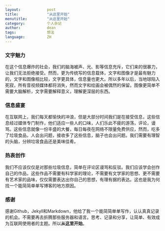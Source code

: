 ```yaml
---
layout:            post
title:             "从这里开始"
menutitle:         "从这里开始"
category:          个人杂记
author:            dean
tags:              想法
language:          ZH
---
```

### 文字魅力
在这个信息爆炸的社会，我们的脑海被声、光、影等信息充斥，它们来的很暴力，让我们无法拒绝接受。然而，更为传统写的信息载体，文字和图像才是最有魅力的，文字和图像相比较，文字更具体，信息量也更大。所以多年以后，当地球陷入死寂，所有音视频媒体都将消失，然而文字和绘画会被偶然的保留。图像更简单不需要大脑解析，文字需要解释意义，理解更深层的东西。
### 信息盛宴
在互联网上，我们每天都愉快的冲浪，但是大部分时间我们是在接受信息，这些信息经过媒体专门制作，他们适应一些人的口味，人们乐此不疲的游荡，评论，谩骂。这些信息就像一份丰盛的大餐，每日每夜在网络不限量免费供应，然而，吃多了垃圾食品，人会出问题，接收多了这些信息，脑子也会出问题。我们需要有理智的头脑，分辨垃圾食品还是美味佳肴。
### 热衷创作
我们不应该仅仅是对那些垃圾信息，简单在评论区谩骂和反驳。我们应该学会创作自己的作品，这些作品不需要有科学家的理论，不需要有文学家的思想、更不需要有艺术家的品味，仅仅需要表达出你自己的思想，有理有据的表达。这也是我为何找一个能简简单单写博客的地方原因。
### 感谢
感谢Github，Jekyll和Markdown，他给了我一个能简简单单写作，认认真真记录的机会。不需要再去折腾那些服务器和语言。思考、记录和分享，让简单、有效成为互联网使用者的主题。所以**从这里开始**。
